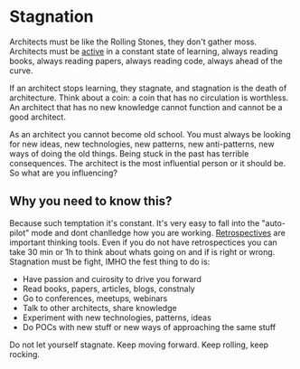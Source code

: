 # Stagnation

Architects must be like the Rolling Stones, they don't gather moss. Architects must be [active](https://diego-pacheco.blogspot.com/2015/11/being-active-architect.html) in a constant state of learning, always reading books, always reading papers, always reading code, always ahead of the curve.

If an architect stops learning, they stagnate, and stagnation is the death of architecture. Think about a coin: a coin that has no circulation is worthless. An architect that has no new knowledge cannot function and cannot be a good architect.

As an architect you cannot become old school. You must always be looking for new ideas, new technologies, new patterns, new anti-patterns, new ways of doing the old things. Being stuck in the past has terrible consequences. The architect is the most influential person or it should be. So what are you influencing?

## Why you need to know this?

Because such temptation it's constant. It's very easy to fall into the "auto-pilot" mode and dont chanlledge how you are working. [Retrospectives](https://retrospectivewiki.org/) are important thinking tools. Even if you do not have retrospectices you can take 30 min or 1h to think about whats going on and if is right or wrong. Stagnation must be fight, IMHO the fest thing to do is:
* Have passion and cuirosity to drive you forward
* Read books, papers, articles, blogs, constnaly
* Go to conferences, meetups, webinars
* Talk to other architects, share knowledge
* Experiment with new technologies, patterns, ideas
* Do POCs with new stuff or new ways of approaching the same stuff 

Do not let yourself stagnate. Keep moving forward. Keep rolling, keep rocking.
